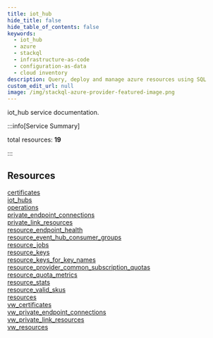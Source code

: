 ```yaml
---
title: iot_hub
hide_title: false
hide_table_of_contents: false
keywords:
  - iot_hub
  - azure
  - stackql
  - infrastructure-as-code
  - configuration-as-data
  - cloud inventory
description: Query, deploy and manage azure resources using SQL
custom_edit_url: null
image: /img/stackql-azure-provider-featured-image.png
---
```


iot_hub service documentation.

:::info[Service Summary]

total resources: __19__  

:::

## Resources
<div class="row">
<div class="providerDocColumn">
<a href="/services/iot_hub/certificates/">certificates</a><br />
<a href="/services/iot_hub/iot_hubs/">iot_hubs</a><br />
<a href="/services/iot_hub/operations/">operations</a><br />
<a href="/services/iot_hub/private_endpoint_connections/">private_endpoint_connections</a><br />
<a href="/services/iot_hub/private_link_resources/">private_link_resources</a><br />
<a href="/services/iot_hub/resource_endpoint_health/">resource_endpoint_health</a><br />
<a href="/services/iot_hub/resource_event_hub_consumer_groups/">resource_event_hub_consumer_groups</a><br />
<a href="/services/iot_hub/resource_jobs/">resource_jobs</a><br />
<a href="/services/iot_hub/resource_keys/">resource_keys</a><br />
<a href="/services/iot_hub/resource_keys_for_key_names/">resource_keys_for_key_names</a>
</div>
<div class="providerDocColumn">
<a href="/services/iot_hub/resource_provider_common_subscription_quotas/">resource_provider_common_subscription_quotas</a><br />
<a href="/services/iot_hub/resource_quota_metrics/">resource_quota_metrics</a><br />
<a href="/services/iot_hub/resource_stats/">resource_stats</a><br />
<a href="/services/iot_hub/resource_valid_skus/">resource_valid_skus</a><br />
<a href="/services/iot_hub/resources/">resources</a><br />
<a href="/services/iot_hub/vw_certificates/">vw_certificates</a><br />
<a href="/services/iot_hub/vw_private_endpoint_connections/">vw_private_endpoint_connections</a><br />
<a href="/services/iot_hub/vw_private_link_resources/">vw_private_link_resources</a><br />
<a href="/services/iot_hub/vw_resources/">vw_resources</a>
</div>
</div>